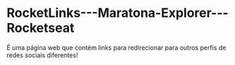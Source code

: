# RocketLinks---Maratona-Explorer---Rocketseat
É uma página web que contém links para redirecionar para outros perfis de redes sociais diferentes!
